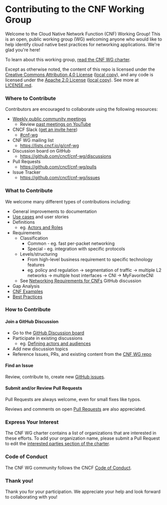 # Contributing to the CNF Working Group

Welcome to the Cloud Native Network Function (CNF) Working Group! This is an open, public working group (WG) welcoming anyone who would like to help identify cloud native best practices for networking applications. We're glad you're here!

To learn about this working group, [read the CNF WG charter](https://github.com/cncf/cnf-wg/blob/master/charter.md).


Except as otherwise noted, the content of this repo is licensed under the [Creative Commons Attribution 4.0 License](https://creativecommons.org/licenses/by/4.0/) ([local copy](LICENSES/CC-BY-4.0.txt)), and any code is licensed under the [Apache 2.0 License](http://www.apache.org/licenses/LICENSE-2.0.html) ([local copy](LICENSES/APACHE-2.txt)). See more at [LICENSE.md](https://github.com/cncf/cnf-wg/blob/master/LICENSE.md).

### Where to Contribute

Contributors are encouraged to collaborate using the following resources:

- [Weekly public community meetings](https://github.com/cncf/cnf-wg#meetings)
    - Review [past meetings on YouTube](https://www.youtube.com/watch?v=3JPUOulYfxA&list=PLj6h78yzYM2PyMYvw5wiH01hthFb0qrOn)
- CNCF Slack ([get an invite here](https://slack.cncf.io/))
    - [#cnf-wg](https://cloud-native.slack.com/archives/C01F1LVAQCC)
- CNF WG mailing list
    - https://lists.cncf.io/g/cnf-wg
- Discussion board on GitHub
    - https://github.com/cncf/cnf-wg/discussions
- Pull Requests 
    - https://github.com/cncf/cnf-wg/pulls
- Issue Tracker
    - https://github.com/cncf/cnf-wg/issues 
 

### What to Contribute

We welcome many different types of contributions including:

- General improvements to documentation 
- [Use cases](https://github.com/cncf/cnf-wg/tree/master/use-case) and user stories
- Definitions
    - eg. [Actors and Roles](https://github.com/cncf/cnf-wg/discussions/30)
- Requirements
    - Classification
        - Common -  eg. fast per-packet networking
        - Special - eg. integration with specific protocols
    - Levels/structuring
        - From high-level business requirement to specific technology features 
        - eg. policy and regulation -> segmentation of traffic -> multiple L2 networks -> multiple host interfaces -> CNI -> MyFavoriteCNI 
    - See [Networking Requirements for CNFs](https://github.com/cncf/cnf-wg/discussions/37) GitHub discussion
- Gap Analysis
- [CNF Examples](https://github.com/cncf/cnf-wg/discussions/35)
- [Best Practices](https://github.com/cncf/cnf-wg/tree/master/doc#best-practices-for-cnf-developers)

### How to Contribute

#### Join a GitHub Discussion

- Go to the [GitHub Discussion board](https://github.com/cncf/cnf-wg/discussions)
- Participate in existing discussions
    - eg. [Defining actors and audiences](https://github.com/cncf/cnf-wg/discussions/30)
- Add new discussion topics
- Reference Issues, PRs, and existing content from the [CNF WG repo](https://github.com/cncf/cnf-wg)

#### Find an Issue

Review, contribute to, create new [GitHub issues](https://github.com/cncf/cnf-wg/issues).

#### Submit and/or Review Pull Requests

Pull Requests are always welcome, even for small fixes like typos. 

Reviews and comments on open [Pull Requests](https://github.com/cncf/cnf-wg/pulls) are also appreciated. 

### Express Your Interest 

The CNF WG charter contains a list of organizations that are interested in these efforts. To add your organization name, please submit a Pull Request to edit the [interested parties section of the charter](https://github.com/cncf/cnf-wg/blob/master/charter.md#interested-parties).

### Code of Conduct
The CNF WG community follows the CNCF [Code of Conduct](https://github.com/cncf/cnf-wg/blob/master/code-of-conduct.md).

### Thank you!
Thank you for your participation. We appreciate your help and look forward to collaborating with you!
